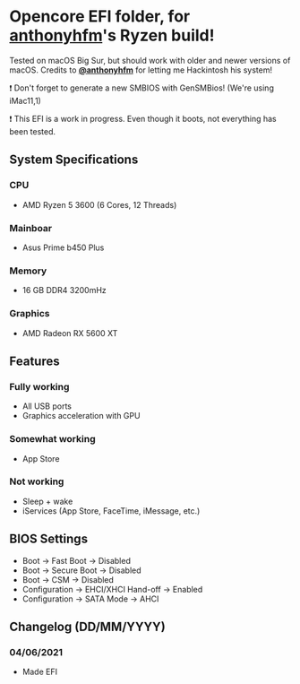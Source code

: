 # Opencore EFI folder, for [anthonyhfm](https://github.com/anthonyhfm)'s Ryzen build!

Tested on macOS Big Sur, but should work with older and newer versions of macOS.
Credits to **[@anthonyhfm](https://github.com/anthonyhfm)** for letting me Hackintosh his system!

:exclamation: Don't forget to generate a new SMBIOS with GenSMBios! (We're using iMac11,1)

:exclamation: This EFI is a work in progress. Even though it boots, not everything has been tested.

## System Specifications

### CPU
* AMD Ryzen 5 3600 (6 Cores, 12 Threads)
### Mainboar
* Asus Prime b450 Plus
### Memory
* 16 GB DDR4 3200mHz
### Graphics
* AMD Radeon RX 5600 XT


## Features


### Fully working
* All USB ports
* Graphics acceleration with GPU

### Somewhat working
* App Store

### Not working
* Sleep + wake
* iServices (App Store, FaceTime, iMessage, etc.)

## BIOS Settings

* Boot → Fast Boot → Disabled
* Boot → Secure Boot → Disabled
* Boot → CSM → Disabled
* Configuration → EHCI/XHCI Hand-off → Enabled
* Configuration → SATA Mode → AHCI


## Changelog (DD/MM/YYYY)

### 04/06/2021
* Made EFI
